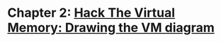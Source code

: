# Chapter 2: [Hack The Virtual Memory: Drawing the VM diagram](https://blog.holbertonschool.com/hack-the-virtual-memory-drawing-the-vm-diagram/)

